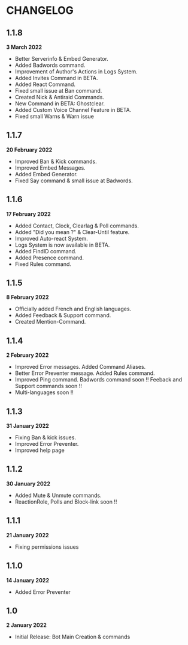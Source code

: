 # CHANGELOG
## 1.1.8
__3 March 2022__
- Better Serverinfo & Embed Generator.
- Added Badwords command.
- Improvement of Author's Actions in Logs System.
- Added Invites Command in BETA.
- Added React Command.
- Fixed small issue at Ban command.
- Created Nick & Antiraid Commands.
- New Command in BETA: Ghostclear.
- Added Custom Voice Channel Feature in BETA.
- Fixed small Warns & Warn issue
## 1.1.7
__20 February 2022__
- Improved Ban & Kick commands.
- Improved Embed Messages.
- Added Embed Generator.
- Fixed Say command & small issue at Badwords.
## 1.1.6
__17 February 2022__
- Added Contact, Clock, Clearlag & Poll commands.
- Added "Did you mean ?" & Clear-Until feature.
- Improved Auto-react System.
- Logs System is now available in BETA.
- Added FindID command.
- Added Presence command.
- Fixed Rules command.
## 1.1.5
__8 February 2022__
- Officially added French and English languages.
- Added Feedback & Support command.
- Created Mention-Command.
## 1.1.4
__2 February 2022__
- Improved Error messages. Added Command Aliases.
- Better Error Preventer message. Added Rules command.
- Improved Ping command. Badwords command soon !! Feeback and Support commands soon !!
- Multi-languages soon !!
## 1.1.3
__31 January 2022__
- Fixing Ban & kick issues.
- Improved Error Preventer.
- Improved help page
## 1.1.2
__30 January 2022__
- Added Mute & Unmute commands.
- ReactionRole, Polls and Block-link soon !!
## 1.1.1
__21 January 2022__
- Fixing permissions issues
## 1.1.0
__14 January 2022__
- Added Error Preventer
## 1.0
__2 January 2022__
- Initial Release: Bot Main Creation & commands
